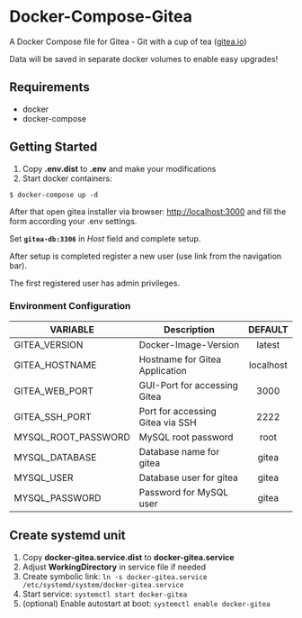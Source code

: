 # Docker-Compose-Gitea

A Docker Compose file for Gitea - Git with a cup of tea ([gitea.io](https://gitea.io))

Data will be saved in separate docker volumes to enable easy upgrades!

## Requirements

* docker
* docker-compose

## Getting Started

1. Copy **.env.dist** to **.env** and make your modifications
2. Start docker containers:
```
$ docker-compose up -d
```

After that open gitea installer via browser: [http://localhost:3000](http://localhost:3000) and fill the form according your .env settings. 

Set **`gitea-db:3306`** in _Host_ field and complete setup.

After setup is completed register a new user (use link from the navigation bar).

The first registered user has admin privileges.


### Environment Configuration

| VARIABLE              | Description                       | DEFAULT       |
| ----------------------|-----------------------------------|:-------------:|               
|GITEA_VERSION          | Docker-Image-Version              |latest         |
|GITEA_HOSTNAME         | Hostname for Gitea Application    |localhost      |
|GITEA_WEB_PORT         | GUI-Port for accessing Gitea      |3000           |
|GITEA_SSH_PORT         | Port for accessing Gitea via SSH  |2222           |
|MYSQL_ROOT_PASSWORD    | MySQL root password               |root           |
|MYSQL_DATABASE         | Database name for gitea           |gitea          |
|MYSQL_USER             | Database user for gitea           |gitea          |
|MYSQL_PASSWORD         | Password for MySQL user           |gitea          |


## Create systemd unit
1. Copy **docker-gitea.service.dist** to **docker-gitea.service**
1. Adjust **WorkingDirectory** in service file if needed
1. Create symbolic link: ``ln -s docker-gitea.service /etc/systemd/system/docker-gitea.service``
1. Start service: ``systemctl start docker-gitea``
1. (optional) Enable autostart at boot: ``systemctl enable docker-gitea``
